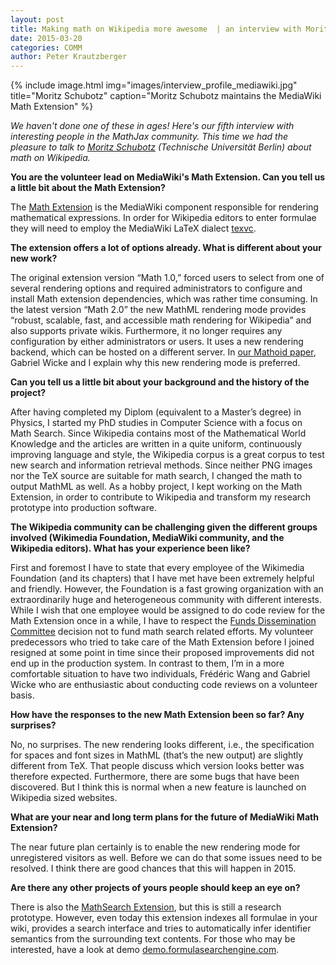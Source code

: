 ```yaml
---
layout: post
title: Making math on Wikipedia more awesome  | an interview with Moritz Schubotz
date: 2015-03-20
categories: COMM
author: Peter Krautzberger
---
```


{% include image.html img="images/interview_profile_mediawiki.jpg" title="Moritz Schubotz" caption="Moritz Schubotz maintains the MediaWiki Math Extension" %}
            
_We haven't done one of these in ages! Here's our fifth interview with interesting people in the MathJax community. This time we had the pleasure to talk to [Moritz Schubotz](https://schubotz.org) (Technische Universität Berlin) about math on Wikipedia._

**You are the volunteer lead on MediaWiki's Math Extension. Can you tell us a little bit about the Math Extension?**

The [Math Extension](https://www.mediawiki.org/wiki/Extension:Math) is the MediaWiki component responsible for rendering mathematical expressions. In order for Wikipedia editors to enter formulae they will need to employ the MediaWiki LaTeX dialect [texvc](http://www.formulasearchengine.com/texvccheck).

**The extension offers a lot of options already. What is different about your new work?**

The original extension version “Math 1.0,” forced users to select from one of several rendering options and required administrators to configure and install Math extension dependencies, which was rather time consuming. In the latest version “Math 2.0” the new MathML rendering mode provides “robust, scalable, fast, and accessible math rendering for Wikipedia” and also supports private wikis. Furthermore, it no longer requires any configuration by either administrators or users. It uses a new rendering backend, which can be hosted on a different server. In [our Mathoid paper](http://link.springer.com/chapter/10.1007%2F978-3-319-08434-3_17), Gabriel Wicke and I explain why this new rendering mode is preferred.

**Can you tell us a little bit about your background and the history of the project?**

After having completed my Diplom (equivalent to a Master’s degree) in Physics, I started my PhD studies in Computer Science with a focus on Math Search. Since Wikipedia contains most of the Mathematical World Knowledge and the articles are written in a quite uniform, continuously improving language and style, the Wikipedia corpus is a great corpus to test new search and information retrieval methods. Since neither PNG images nor the TeX source are suitable for math search, I changed the math to output MathML as well. As a hobby project, I kept working on the Math Extension, in order to contribute to Wikipedia and transform my research prototype into production software.

**The Wikipedia community can be challenging given the different groups involved (Wikimedia Foundation, MediaWiki community, and the Wikipedia editors). What has your experience been like?**

First and foremost I have to state that every employee of the Wikimedia Foundation (and its chapters) that I have met have been extremely helpful and friendly. However, the Foundation is a fast growing organization with an extraordinarily huge and heterogeneous community with different interests. While I wish that one employee would be assigned to do code review for the Math Extension once in a while, I have to respect the [Funds Dissemination Committee](https://meta.wikimedia.org/wiki/Grants:APG/Funds_Dissemination_Committee) decision not to fund math search related efforts. My volunteer predecessors who tried to take care of the Math Extension before I joined resigned at some point in time since their proposed improvements did not end up in the production system. In contrast to them, I’m in a more comfortable situation to have two individuals, Frédéric Wang and Gabriel Wicke who are enthusiastic about conducting code reviews on a volunteer basis.

**How have the responses to the new Math Extension been so far? Any surprises?**

No, no surprises. The new rendering looks different, i.e., the specification for spaces and font sizes in MathML (that’s the new output) are slightly different from TeX. That people discuss which version looks better was therefore expected. Furthermore, there are some bugs that have been discovered. But I think this is normal when a new feature is launched on Wikipedia sized websites.

**What are your near and long term plans for the future of MediaWiki Math Extension?**

The near future plan certainly is to enable the new rendering mode for unregistered visitors as well. Before we can do that some issues need to be resolved. I think there are good chances that this will happen in 2015.

**Are there any other projects of yours people should keep an eye on?**

There is also the [MathSearch Extension](https://www.mediawiki.org/wiki/Extension:MathSearch), but this is still a research prototype. However, even today this extension indexes all formulae in your wiki, provides a search interface and tries to automatically infer identifier semantics from the surrounding text contents. For those who may be interested, have a look at demo [demo.formulasearchengine.com](http://demo.formulasearchengine.com).
